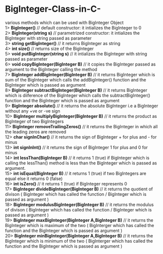 # BigInteger-Class-in-C-
various methods which can be used with BigInteger Object  
1> **BigInteger()**	//	default constructor: it intializes the BigInteger to 0  
2> **BigInteger(string s)**	// parametrized constructor: it intializes the BigInteger with string passed as parameter  
3> **string getBigInteger()** // it returns BigInteger as string  
4> **int size()**				// returns size of the BigInteger  
5> **void putBigInteger(string s)** // it intializes the BigInteger with string passed as parameter  
6> **void copyBigInteger(BigInteger B)** // it copies the BigInteger passed as argument to the BigInteger calling the method  
7> **BigInteger addBigInteger(BigInteger B)** // it returns BigInteger which is sum of the BigInteger which calls the addBigInteger() function and the BigInteger which is passed as argument  
8> **BigInteger subtractBigInteger(BigInteger B)** //  it returns BigInteger which is diiference of the BigInteger which calls the subtractBigInteger() function and the BigInteger which is passed as argument  
9> **BigInteger absolute()** // it returns the absolute BigInteger i.e a BigInteger without any +ve or -ve sign  
10> **BigInteger multiplyBigInteger(BigInteger B)** // it returns the product as BigInteger of two BigIntegers  
11> **BigInteger removeTrailingZeros()** // it returns the BigInteger in which all the leading zeros are removed  
12> **char signInChar()**		// it returns the sign of BigInteger + for plus and - for minus  
13> **int signInInt()** 	// it returns the sign of BigInteger 1 for plus and 0 for minus  
14> **int lessThan(BigInteger B)** // it returns 1 (true) if BigInteger which is calling the lessThan() method is less than the BigInteger which is passed as argument.  
15> **int isEqual(BigInteger B)**	// it returns 1 (true) if two BigIntegers are equal else it returns 0 (false)  
16> **int isZero()**	// it returns 1 (true) if BigInteger represents 0  
17> **BigInteger divideBigInteger(BigInteger B)** // it returns the quotient of divison ( BigInteger which has called the function / BigInteger which is passed as argument )  
18> **BigInteger modulusBigInteger(BigInteger B)** // it returns the modulus of divison ( BigInteger which has called the function / BigInteger which is passed as argument )  
19> **BigInteger maxBigInteger(BigInteger A,BigInteger B)** // it returns the BigInteger which is maximum of the two ( BigInterger which has called the function and the BigInteger which is passed as argument )  
20> **BigInteger minBigInteger(BigInteger A,BigInteger B)** // it returns the BigInteger which is minimum of the two ( BigInterger which has called the function and the BigInteger which is passed as argument )  
